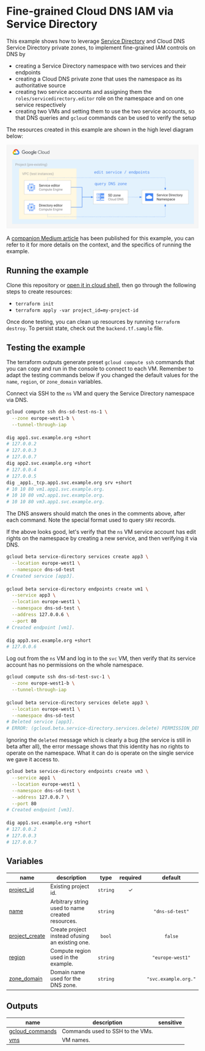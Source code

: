 # Fine-grained Cloud DNS IAM via Service Directory

This example shows how to leverage [Service Directory](https://cloud.google.com/blog/products/networking/introducing-service-directory) and Cloud DNS Service Directory private zones, to implement fine-grained IAM controls on DNS by

- creating a Service Directory namespace with two services and their endpoints
- creating a Cloud DNS private zone that uses the namespace as its authoritative source
- creating two service accounts and assigning them the `roles/servicedirectory.editor` role on the namespace and on one service respectively
- creating two VMs and setting them to use the two service accounts, so that DNS queries and `gcloud` commands can be used to verify the setup

The resources created in this example are shown in the high level diagram below:

<img src="diagram.png" width="640px">

A [companion Medium article](https://medium.com/google-cloud/fine-grained-cloud-dns-iam-via-service-directory-446058b4362e) has been published for this example, you can refer to it for more details on the context, and the specifics of running the example.

## Running the example

Clone this repository or [open it in cloud shell](https://ssh.cloud.google.com/cloudshell/editor?cloudshell_git_repo=https%3A%2F%2Fgithub.com%2Fterraform-google-modules%2Fcloud-foundation-fabric&cloudshell_print=cloud-shell-readme.txt&cloudshell_working_dir=examples%2Fcloud-operations%2Fdns-fine-grained-iam&cloudshell_open_in_editor=cloudshell_open%2Fcloud-foundation-fabric%2Fexamples%2Fcloud-operations%2Fdns-fine-grained-iam%2Fvariables.tf), then go through the following steps to create resources:

- `terraform init`
- `terraform apply -var project_id=my-project-id`

Once done testing, you can clean up resources by running `terraform destroy`. To persist state, check out the `backend.tf.sample` file.

## Testing the example

The terraform outputs generate preset `gcloud compute ssh` commands that you can copy and run in the console to connect to each VM. Remember to adapt the testing commands below if you changed the default values for the `name`, `region`, or `zone_domain` variables.

Connect via SSH to the `ns` VM and query the Service Directory namespace via DNS.

```bash
gcloud compute ssh dns-sd-test-ns-1 \
  --zone europe-west1-b \
  --tunnel-through-iap

dig app1.svc.example.org +short
# 127.0.0.2
# 127.0.0.3
# 127.0.0.7
dig app2.svc.example.org +short
# 127.0.0.4
# 127.0.0.5
dig _app1._tcp.app1.svc.example.org srv +short
# 10 10 80 vm1.app1.svc.example.org.
# 10 10 80 vm2.app1.svc.example.org.
# 10 10 80 vm3.app1.svc.example.org.
```

The DNS answers should match the ones in the comments above, after each command. Note the special format used to query `SRV` records.

If the above looks good, let's verify that the `ns` VM service account has edit rights on the namespace by creating a new service, and then verifying it via DNS.

```bash
gcloud beta service-directory services create app3 \
  --location europe-west1 \
  --namespace dns-sd-test
# Created service [app3].

gcloud beta service-directory endpoints create vm1 \
  --service app3 \
  --location europe-west1 \
  --namespace dns-sd-test \
  --address 127.0.0.6 \
  --port 80
# Created endpoint [vm1].

dig app3.svc.example.org +short
# 127.0.0.6
```

Log out from the `ns` VM and log in to the `svc` VM, then verify that its service account has no permissions on the whole namespace.

```bash
gcloud compute ssh dns-sd-test-svc-1 \
  --zone europe-west1-b \
  --tunnel-through-iap

gcloud beta service-directory services delete app3 \
  --location europe-west1 \
  --namespace dns-sd-test
# Deleted service [app3].
# ERROR: (gcloud.beta.service-directory.services.delete) PERMISSION_DENIED: Permission 'servicedirectory.services.delete' denied on resource 'projects/my-project/locations/europe-west1/namespaces/dns-sd-test/services/app3'.
```

Ignoring the `deleted` message which is clearly a bug (the service is still in beta after all), the error message shows that this identity has no rights to operate on the namespace. What it can do is operate on the single service we gave it access to.

```bash
gcloud beta service-directory endpoints create vm3 \
  --service app1 \
  --location europe-west1 \
  --namespace dns-sd-test \
  --address 127.0.0.7 \
  --port 80
# Created endpoint [vm3].

dig app1.svc.example.org +short
# 127.0.0.2
# 127.0.0.3
# 127.0.0.7
```
<!-- BEGIN TFDOC -->

## Variables

| name | description | type | required | default |
|---|---|:---:|:---:|:---:|
| [project_id](variables.tf#L29) | Existing project id. | <code>string</code> | ✓ |  |
| [name](variables.tf#L17) | Arbitrary string used to name created resources. | <code>string</code> |  | <code>&#34;dns-sd-test&#34;</code> |
| [project_create](variables.tf#L23) | Create project instead ofusing an existing one. | <code>bool</code> |  | <code>false</code> |
| [region](variables.tf#L34) | Compute region used in the example. | <code>string</code> |  | <code>&#34;europe-west1&#34;</code> |
| [zone_domain](variables.tf#L40) | Domain name used for the DNS zone. | <code>string</code> |  | <code>&#34;svc.example.org.&#34;</code> |

## Outputs

| name | description | sensitive |
|---|---|:---:|
| [gcloud_commands](outputs.tf#L17) | Commands used to SSH to the VMs. |  |
| [vms](outputs.tf#L25) | VM names. |  |

<!-- END TFDOC -->
